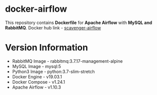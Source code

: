 # docker-airflow

This repository contains **Dockerfile** for **Apache Airflow** with **MySQL and RabbitMQ**.
Docker hub link - [scavenger-airflow](https://cloud.docker.com/repository/docker/raghav0396/scavenger-airflow/)

# Version Information

- RabbitMQ Image - rabbitmq:3.7.17-management-alpine
- MySQL Image - mysql:5
- Python3 Image - python:3.7-slim-stretch
- Docker Engine - v19.03.1
- Docker Compose - v1.24.1
- Apache Airflow - v1.10.3

